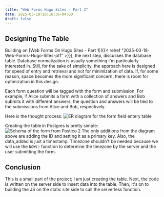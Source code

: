 ```yaml
---
title: "Web Forms Hugo Sites - Part 2"
date: 2025-03-19T18:16:36-04:00
draft: false
---
```


## Designing The Table

Building on [Web Forms On Hugo Sites - Part 1]({{< relref "2025-03-18-Web-Forms-Hugo-Sites-pt1" >}}), the next step, discusses the database table. Database normalization is usually something I'm particularly interested in. Still, for the sake of simplicity, the approach here is designed for speed of entry and retrieval and not for minimization of data. If, for some reason, space becomes the more significant concern, there is room for optimization in this design.

Each form question will be tagged with the form and submission. For example, if Alice submits a form with a collection of answers and Bob submits it with different answers, the question and answers will be tied to the submissions from Alice and Bob, respectively.

Here is the thought process:
![ER diagram for the form field entery table](/assets/img/2025/03/form-erd.png)

Creating the table in Postgres is pretty simple:
![Schema of the form from Postico 2](/assets/img/2025/03/form-data-table.png)
The only additions from the diagram above are adding the ID and setting it as a primary key. Also, the data_added is just a timestamp. Timezone shouldn't be needed because we will use the `NOW()` function to determine the timezone by the server and the user submitting the form.

## Conclusion

This is a small part of the project; I am just creating the table. Next, the code is written on the server side to insert data into the table. Then, it's on to building the JS on the static site side to call the serverless function.
